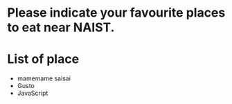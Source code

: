 # Please indicate your favourite places to eat near NAIST.

# List of place
- mamemame saisai
- Gusto
- JavaScript
